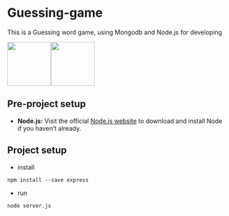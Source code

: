 # Guessing-game
This is a Guessing word game, using 
Mongodb and Node.js for developing

<img src="https://miro.medium.com/max/826/0*g5tKcvEql2X1KHFp.png" width="100"><img src="https://img.icons8.com/color/480/nodejs.png" width="100">

## Pre-project setup
 - **Node.js:**  Visit the official [Node.js website](https://nodejs.org/en/) to download and install Node if you haven’t already.

## Project setup
 - install
 ``` 
 npm install --save express
 ```
 - run
 ``` 
 node server.js
 ```